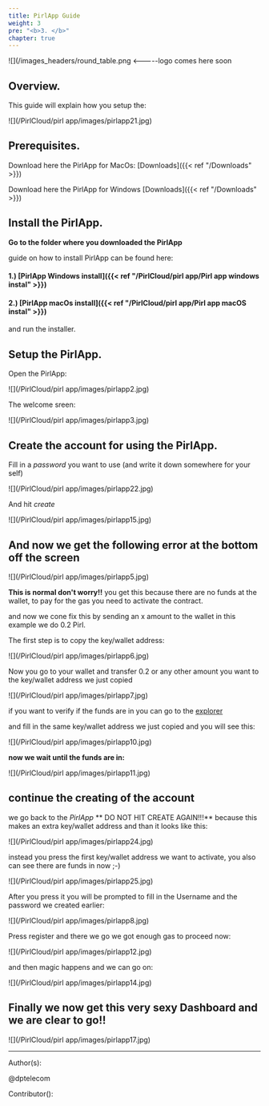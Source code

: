 ```yaml
---
title: PirlApp Guide
weight: 3
pre: "<b>3. </b>"
chapter: true
---
```

![](/images_headers/round_table.png <-----logo comes here soon


## Overview.

This guide will explain how you setup the:

![](/PirlCloud/pirl app/images/pirlapp21.jpg)

## Prerequisites.

Download here the PirlApp for MacOs:
[Downloads]({{< ref "/Downloads" >}})


Download here the PirlApp for Windows
[Downloads]({{< ref "/Downloads" >}})

## Install the PirlApp.

**Go to the folder where you downloaded the PirlApp**

guide on how to install PirlApp can be found here:

#### 1.) [PirlApp Windows install]({{< ref "/PirlCloud/pirl app/Pirl app windows instal" >}})
#### 2.) [PirlApp macOs install]({{< ref "/PirlCloud/pirl app/Pirl app macOS instal" >}})


and run the  installer.

## Setup the PirlApp.

Open the PirlApp:

![](/PirlCloud/pirl app/images/pirlapp2.jpg)

The welcome sreen:

![](/PirlCloud/pirl app/images/pirlapp3.jpg)


## Create the account for using the PirlApp.

Fill in a *password* you want to use (and write it down somewhere for your self)

![](/PirlCloud/pirl app/images/pirlapp22.jpg)

And hit *create*

![](/PirlCloud/pirl app/images/pirlapp15.jpg)

## And now we get the following error at the bottom off the screen

![](/PirlCloud/pirl app/images/pirlapp5.jpg)


**This is normal don't worry!!**
you get this because there are no funds at the wallet,
to pay for the gas you need to activate the contract.

and now we cone fix this by sending an x amount to the wallet
in this example we do 0.2 Pirl.

The first step is to copy the key/wallet address:

![](/PirlCloud/pirl app/images/pirlapp6.jpg)


Now you  go to your wallet and transfer 0.2 or any other amount you want to the key/wallet address we just copied

![](/PirlCloud/pirl app/images/pirlapp7.jpg)


if you want to verify if the funds are in you can go to the  [explorer](https://devexplorer.pirl.io/home  "explorer")

and fill in the same key/wallet address we just copied and you will see this:

![](/PirlCloud/pirl app/images/pirlapp10.jpg)


**now we wait until the funds are in:**

![](/PirlCloud/pirl app/images/pirlapp11.jpg)


## continue the creating of the account

we go back to the *PirlApp*
**  DO NOT HIT CREATE AGAIN!!!**
because this makes an extra key/wallet address
and than it looks like this:

![](/PirlCloud/pirl app/images/pirlapp24.jpg)


instead you press the first key/wallet address we want to activate,
you also can see there are funds in now ;-)

![](/PirlCloud/pirl app/images/pirlapp25.jpg)



After you press it you will be prompted to fill in the Username and the password we created earlier:

![](/PirlCloud/pirl app/images/pirlapp8.jpg)


Press register and there we go we got enough gas to proceed now:

![](/PirlCloud/pirl app/images/pirlapp12.jpg)

and then magic happens and we can go on:

![](/PirlCloud/pirl app/images/pirlapp14.jpg)

## Finally we now get this very sexy Dashboard and we are clear to go!!

![](/PirlCloud/pirl app/images/pirlapp17.jpg)



---
Author(s):

@dptelecom

Contributor():
